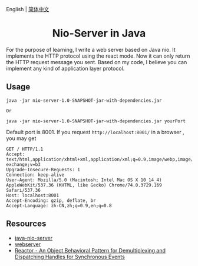 English | [简体中文](./readme.zh-CN.md)

<h1 align="center">Nio-Server in Java </h1>

For the purpose of learning, I write a web server based on Java nio. It implements the HTTP protocol using the react mode. Now it can only return the HTTP request message you sent. Based on my code, I believe you can implement any kind of application layer protocol.
## Usage
```
java -jar nio-server-1.0-SNAPSHOT-jar-with-dependencies.jar
   
Or

java -jar nio-server-1.0-SNAPSHOT-jar-with-dependencies.jar yourPort 
```
Default port is 8001.
If you request `http://localhost:8001/` in a browser , you may get 
```http request
GET / HTTP/1.1
Accept: text/html,application/xhtml+xml,application/xml;q=0.9,image/webp,image/apng,*/*;q=0.8,application/signed-exchange;v=b3
Upgrade-Insecure-Requests: 1
Connection: keep-alive
User-Agent: Mozilla/5.0 (Macintosh; Intel Mac OS X 10_14_4) AppleWebKit/537.36 (KHTML, like Gecko) Chrome/74.0.3729.169 Safari/537.36
Host: localhost:8001
Accept-Encoding: gzip, deflate, br
Accept-Language: zh-CN,zh;q=0.9,en;q=0.8
```

## Resources

- [java-nio-server](https://github.com/jjenkov/java-nio-server)
- [webserver](https://github.com/vguzun/webserver)
- [Reactor - An Object Behavioral Pattern for Demultiplexing and Dispatching Handles for Synchronous Events ](http://www.cs.wustl.edu/~schmidt/PDF/reactor-siemens.pdf)